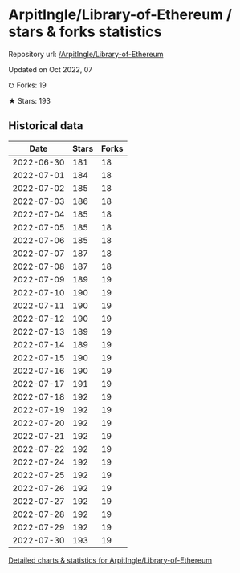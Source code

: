 # ArpitIngle/Library-of-Ethereum / stars & forks statistics

Repository url: [/ArpitIngle/Library-of-Ethereum](https://github.com/ArpitIngle/Library-of-Ethereum)

Updated on Oct 2022, 07

☋ Forks: 19

★ Stars: 193

## Historical data
| Date | Stars | Forks |
|------|-------|-------|
| 2022-06-30 | 181 | 18 | 
| 2022-07-01 | 184 | 18 | 
| 2022-07-02 | 185 | 18 | 
| 2022-07-03 | 186 | 18 | 
| 2022-07-04 | 185 | 18 | 
| 2022-07-05 | 185 | 18 | 
| 2022-07-06 | 185 | 18 | 
| 2022-07-07 | 187 | 18 | 
| 2022-07-08 | 187 | 18 | 
| 2022-07-09 | 189 | 19 | 
| 2022-07-10 | 190 | 19 | 
| 2022-07-11 | 190 | 19 | 
| 2022-07-12 | 190 | 19 | 
| 2022-07-13 | 189 | 19 | 
| 2022-07-14 | 189 | 19 | 
| 2022-07-15 | 190 | 19 | 
| 2022-07-16 | 190 | 19 | 
| 2022-07-17 | 191 | 19 | 
| 2022-07-18 | 192 | 19 | 
| 2022-07-19 | 192 | 19 | 
| 2022-07-20 | 192 | 19 | 
| 2022-07-21 | 192 | 19 | 
| 2022-07-22 | 192 | 19 | 
| 2022-07-24 | 192 | 19 | 
| 2022-07-25 | 192 | 19 | 
| 2022-07-26 | 192 | 19 | 
| 2022-07-27 | 192 | 19 | 
| 2022-07-28 | 192 | 19 | 
| 2022-07-29 | 192 | 19 | 
| 2022-07-30 | 193 | 19 | 


[Detailed charts & statistics for ArpitIngle/Library-of-Ethereum](https://reviewgithub.com/rep/ArpitIngle/Library-of-Ethereum)
